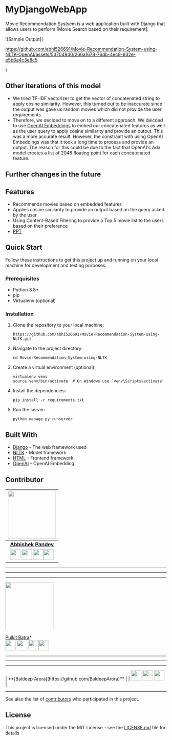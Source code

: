 # MyDjangoWebApp

Movie Recommendation Systsem is a web application built with Django that allows users to perform [Movie Search based on their requirement].

![Sample Output](

https://github.com/abhi526691/Movie-Recommendation-System-using-NLTK-OpenAI/assets/53704940/266a1678-76db-4ec9-932e-e5b6a4c3e8c5

)

## Other iterations of this model
- We tried TF-IDF vectorizer to get the vector of concatenated string to apply cosine similarity. However, this turned out to be inaccurate since the output was gave us random movies which did not provide the user requirements
- Therefore, we decided to move on to a different approach. We deicded to use [OpenAI Embeddings](https://platform.openai.com/docs/guides/embeddings) to embed our concatenated features as well as the user query to apply cosine similarity and provide an output. This was a more accurate result. However, the constraint with using OpenAI Embeddings was that it took a long time to process and provide an output. The reason for this could be due to the fact that OpenAI's Ada model creates a list of 2048 floating point for each concatenated feature.

## Further changes in the future

## Features

- Recommends movies based on embedded features
- Applies cosine similarity to provide an output based on the query asked by the user
- Using Content-Based Filtering to provide a Top 5 movie list to the users based on their preference
- [PPT](https://azureloyalistcollege-my.sharepoint.com/:p:/g/personal/baldeepsingharora_loyalistcollege_com/EWxViRIabrVPvr6d3C6HXyUBGrEU82lyQY389OryytQ2yA?e=V2419i)

## Quick Start

Follow these instructions to get this project up and running on your local machine for development and testing purposes.

### Prerequisites

- Python 3.8+
- pip
- Virtualenv (optional)

### Installation

1. Clone the repository to your local machine:
   ```
   https://github.com/abhi526691/Movie-Recommendation-System-using-NLTK.git
   ```

2. Navigate to the project directory:
   ```
   cd Movie-Recommendation-System-using-NLTK
   ```

3. Create a virtual environment (optional):
   ```
   virtualenv venv
   source venv/bin/activate  # On Windows use `venv\Scripts\activate`
   ```

4. Install the dependencies:
   ```
   pip install -r requirements.txt
   ```


7. Run the server:
   ```
   python manage.py runserver
   ```

## Built With

- [Django](https://www.djangoproject.com/) - The web framework used
- [NLTK](https://www.nltk.org/) - Model framework
- [HTML](https://developer.mozilla.org/en-US/docs/Web/HTML) - Frontend framework
- [OpenAI](https://platform.openai.com/docs/guides/embeddings) - OpenAI Embedding



## Contributor

<p align="center">

|                                                                                                                                                                                                                   <a href="https://github.com/abhi526691"><img src="https://avatars.githubusercontent.com/abhi526691" width="150px" height="150px" /></a>                                                                                                                                                                                                                    |
| :--------------------------------------------------------------------------------------------------------------------------------------------------------------------------------------------------------------------------------------------------------------------------------------------------------------------------------------------------------------------------------------------------------------------------------------------------------------------------------------------------------------------------------------------------------------------------: |
|                                                                                                                                                                                                                                                             **[Abhishek Pandey](https://github.com/abhi526691)**                                                                                                                                                                                                                                                              |
| <a href="https://github.com/abhi526691"><img src="https://cdn.iconscout.com/icon/free/png-256/github-108-438008.png" width="32px" height="32px"></a> <a href="https://www.instagram.com/_abhishek__pandey___/"><img src="https://cdn.iconscout.com/icon/free/png-512/free-instagram-216-721958.png" width="32px" height="32px"></a> <a href="https://www.linkedin.com/in/abhishek-pandey-1515aa171/"><img src="https://i.ibb.co/Kx2GSrT/linkedin.png" width="32px" height="32px"></a><a href="https://www.facebook.com/abhishek10548"><img src="https://cdn.iconscout.com/icon/free/png-512/free-facebook-263-721950.png" width="32px" height="32px"></a> |

<hr/>

<p align="center">


<hr/>
<hr> 
<a href="https://avatars.githubusercontent.com/u/67047845?s=400&u=71fd8132682e8d6822f8ea748904fe86020d6e36&v=4"><img src="https://avatars.githubusercontent.com/u/67047845?s=400&u=71fd8132682e8d6822f8ea748904fe86020d6e36&v=4" width="150px" height="150px" /></a>
</p>
 
[Pulkit Batra](https://github.com/batrapulkit)*                                                                                                                                                                                                                                                      
 <a href="https://github.com/batrapulkit"><img src="https://cdn.iconscout.com/icon/free/png-256/github-108-438008.png" width="32px" height="32px"></a> <a href="https://www.instagram.com/pulkit2001batra/"><img src="https://cdn.iconscout.com/icon/free/png-512/free-instagram-216-721958.png" width="32px" height="32px"></a> <a href="https://www.linkedin.com/in/pulkit-batra-14972a199/"><img src="https://i.ibb.co/Kx2GSrT/linkedin.png" width="32px" height="32px"></a><a href="https://www.facebook.com/pulkit.batra.14/"><img src="https://cdn.iconscout.com/icon/free/png-512/free-facebook-263-721950.png" width="32px" height="32px"></a>

<hr/>
<hr>
<hr>
|                                                                                                                                                                                                                                                             **[Baldeep Arora](https://github.com/BaldeepArora)**                                                                                                                                                                                                                                                              |
| <a href="https://github.com/BaldeepArora"><img src="https://cdn.iconscout.com/icon/free/png-256/github-108-438008.png" width="32px" height="32px"></a> <a href="https://www.instagram.com/baldeep__arora/"><img src="https://cdn.iconscout.com/icon/free/png-512/free-instagram-216-721958.png" width="32px" height="32px"></a> <a href="https://www.linkedin.com/in/baldeeparora/"><img src="https://i.ibb.co/Kx2GSrT/linkedin.png" width="32px" height="32px"></a> |

<hr/>

See also the list of [contributors](https://github.com/yourusername/mydjangowebapp/contributors) who participated in this project.

## License

This project is licensed under the MIT License - see the [LICENSE.md](LICENSE.md) file for details
